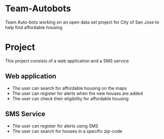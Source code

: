 # Team-Autobots
Team Auto-bots working on an open data set project for City of San Jose to help find affordable housing

# Project
This project consists of a web application and a SMS service

## Web application
* The user can search for affordable housing on the maps
* The user can register for alerts when the new houses are added
* The user can check their eligibility for affordable housing

## SMS Service
* The user can register for alerts using SMS
* The user can search for houses in a specific zip-code
